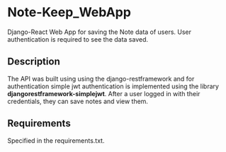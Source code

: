 # Note-Keep_WebApp
Django-React Web App for saving the Note data of users. User authentication is required to see the data saved.

**Description**
-------------------
The API was built using using the django-restframework and for authentication simple jwt authentication is implemented using the library **djangorestframework-simplejwt**. After a user logged in with their credentials, they can save notes and view them.

**Requirements**
-------------------
Specified in the requirements.txt.
